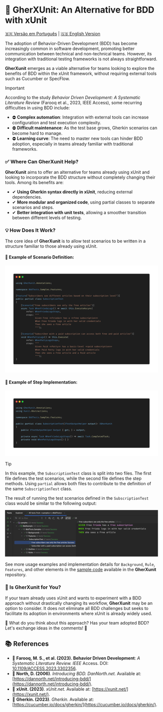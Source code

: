 # 🚀 GherXUnit: An Alternative for BDD with xUnit
[🇧🇷 Versão em Português](README_PTBR.md) | [🇬🇧 English Version](README.md)

The adoption of Behavior-Driven Development (BDD) has become increasingly common in software development, promoting better communication between technical and non-technical teams. However, its integration with traditional testing frameworks is not always straightforward.

**GherXunit** emerges as a viable alternative for teams looking to explore the benefits of BDD within the xUnit framework, without requiring external tools such as Cucumber or SpecFlow.

> [!IMPORTANT]  
> According to the study *Behavior Driven Development: A Systematic Literature Review* (Farooq et al., 2023, IEEE Access), some recurring difficulties in using BDD include:
> - ⛔︎ **Complex automation**: Integration with external tools can increase configuration and test execution complexity.
> - ⛔︎ **Difficult maintenance**: As the test base grows, Gherkin scenarios can become hard to manage.
> - ⛔︎ **Learning curve**: The need to master new tools can hinder BDD adoption, especially in teams already familiar with traditional frameworks.

### ✅ Where Can GherXunit Help?

**GherXunit** aims to offer an alternative for teams already using xUnit and looking to incorporate the BDD structure without completely changing their tools. Among its benefits are:

- ✔ **Using Gherkin syntax directly in xUnit**, reducing external dependencies.
- ✔ **More modular and organized code**, using partial classes to separate scenarios and steps.
- ✔ **Better integration with unit tests**, allowing a smoother transition between different levels of testing.

### 💡 How Does It Work?

The core idea of **GherXunit** is to allow test scenarios to be written in a structure familiar to those already using xUnit.

#### 📌 Example of Scenario Definition:
![img.png](docs/img_code1.png)

#### 📌 Example of Step Implementation:
![img.png](docs/img_code2.png)

> [!TIP]  
> In this example, the `SubscriptionTest` class is split into two files. The first file defines the test scenarios, while the second file defines the step methods. Using `partial` allows both files to contribute to the definition of the same `SubscriptionTest` class.

The result of running the test scenarios defined in the `SubscriptionTest` class would be similar to the following output:

<p align="center">
  <img src="docs/img3.png" alt="img.png" width="1386"/>
</p>


See more usage examples and implementation details for `Background`, `Rule`, `Features`, and other elements in the [sample code](/src/sample/BddSample/Samples) available in the **GherXunit** repository.

### 🔎 Is GherXunit for You?

If your team already uses xUnit and wants to experiment with a BDD approach without drastically changing its workflow, **GherXunit** may be an option to consider. It does not eliminate all BDD challenges but seeks to facilitate its adoption in environments where xUnit is already widely used.

💬 What do you think about this approach? Has your team adopted BDD? Let's exchange ideas in the comments! 🚀

## 📚 References

- 📖 **Farooq, M. S., et al. (2023). Behavior Driven Development**: *A Systematic Literature Review. IEEE* Access. DOI: [10.1109/ACCESS.2023.3302356](https://doi.org/10.1109/ACCESS.2023.3302356).
- 📖 **North, D. (2006)**. *Introducing BDD. DanNorth.net.* Available at: [https://dannorth.net/introducing-bdd/](https://dannorth.net/introducing-bdd/).
- 📖 **xUnit. (2023)**. *xUnit.net.* Available at: [https://xunit.net/](https://xunit.net/).
- 📖 **Gherkin. (2023)**. *Gherkin.* Available at: [https://cucumber.io/docs/gherkin/](https://cucumber.io/docs/gherkin/).
